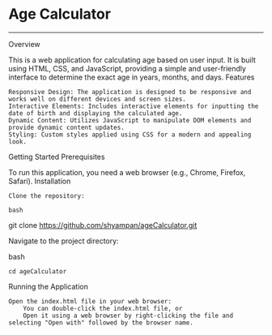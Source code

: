 <h1>Age Calculator</h1>
<hr>
Overview

This is a web application for calculating age based on user input. It is built using HTML, CSS, and JavaScript, providing a simple and user-friendly interface to determine the exact age in years, months, and days.
Features

    Responsive Design: The application is designed to be responsive and works well on different devices and screen sizes.
    Interactive Elements: Includes interactive elements for inputting the date of birth and displaying the calculated age.
    Dynamic Content: Utilizes JavaScript to manipulate DOM elements and provide dynamic content updates.
    Styling: Custom styles applied using CSS for a modern and appealing look.

Getting Started
Prerequisites

To run this application, you need a web browser (e.g., Chrome, Firefox, Safari).
Installation

    Clone the repository:

    bash

git clone https://github.com/shyampan/ageCalculator.git

Navigate to the project directory:

bash

    cd ageCalculator

Running the Application

    Open the index.html file in your web browser:
        You can double-click the index.html file, or
        Open it using a web browser by right-clicking the file and selecting "Open with" followed by the browser name.
